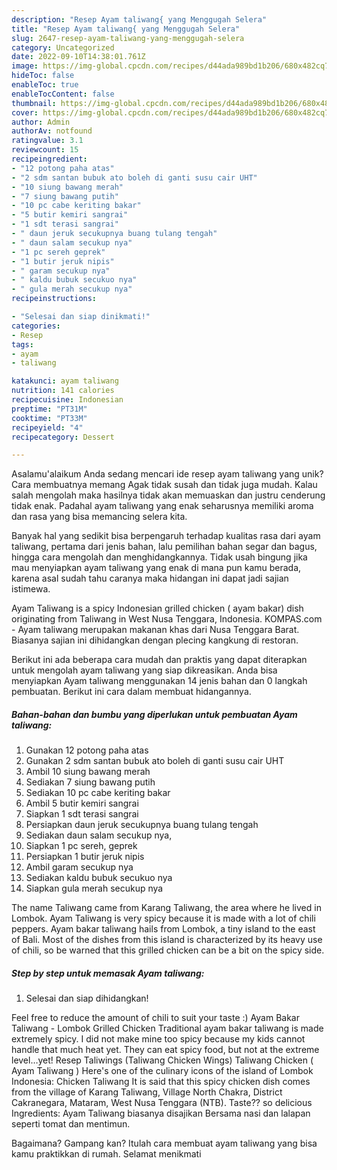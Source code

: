 ```yaml
---
description: "Resep Ayam taliwang{ yang Menggugah Selera"
title: "Resep Ayam taliwang{ yang Menggugah Selera"
slug: 2647-resep-ayam-taliwang-yang-menggugah-selera
category: Uncategorized
date: 2022-09-10T14:38:01.761Z
image: https://img-global.cpcdn.com/recipes/d44ada989bd1b206/680x482cq70/ayam-taliwang-foto-resep-utama.jpg
hideToc: false
enableToc: true
enableTocContent: false
thumbnail: https://img-global.cpcdn.com/recipes/d44ada989bd1b206/680x482cq70/ayam-taliwang-foto-resep-utama.jpg
cover: https://img-global.cpcdn.com/recipes/d44ada989bd1b206/680x482cq70/ayam-taliwang-foto-resep-utama.jpg
author: Admin
authorAv: notfound
ratingvalue: 3.1
reviewcount: 15
recipeingredient:
- "12 potong paha atas"
- "2 sdm santan bubuk ato boleh di ganti susu cair UHT"
- "10 siung bawang merah"
- "7 siung bawang putih"
- "10 pc cabe keriting bakar"
- "5 butir kemiri sangrai"
- "1 sdt terasi sangrai"
- " daun jeruk secukupnya buang tulang tengah"
- " daun salam secukup nya"
- "1 pc sereh geprek"
- "1 butir jeruk nipis"
- " garam secukup nya"
- " kaldu bubuk secukuo nya"
- " gula merah secukup nya"
recipeinstructions:

- "Selesai dan siap dinikmati!"
categories:
- Resep
tags:
- ayam
- taliwang

katakunci: ayam taliwang 
nutrition: 141 calories
recipecuisine: Indonesian
preptime: "PT31M"
cooktime: "PT33M"
recipeyield: "4"
recipecategory: Dessert

---
```



Asalamu'alaikum Anda sedang mencari ide resep ayam taliwang yang unik? Cara membuatnya memang Agak tidak susah dan tidak juga mudah. Kalau salah mengolah maka hasilnya tidak akan memuaskan dan justru cenderung tidak enak. Padahal ayam taliwang yang enak seharusnya memiliki aroma dan rasa yang bisa memancing selera kita.


Banyak hal yang sedikit bisa berpengaruh terhadap kualitas rasa dari ayam taliwang, pertama dari jenis bahan, lalu pemilihan bahan segar dan bagus, hingga cara mengolah dan menghidangkannya. Tidak usah bingung jika mau menyiapkan ayam taliwang yang enak di mana pun kamu berada, karena asal sudah tahu caranya maka hidangan ini dapat jadi sajian istimewa.

Ayam Taliwang is a spicy Indonesian grilled chicken ( ayam bakar) dish originating from Taliwang in West Nusa Tenggara, Indonesia. KOMPAS.com - Ayam taliwang merupakan makanan khas dari Nusa Tenggara Barat. Biasanya sajian ini dihidangkan dengan plecing kangkung di restoran.


Berikut ini ada beberapa cara mudah dan praktis yang dapat diterapkan untuk mengolah ayam taliwang yang siap dikreasikan. Anda bisa menyiapkan Ayam taliwang menggunakan 14 jenis bahan dan 0 langkah pembuatan. Berikut ini cara dalam membuat hidangannya.

<!--inarticleads1-->

##### Bahan-bahan dan bumbu yang diperlukan untuk pembuatan Ayam taliwang:

1. Gunakan 12 potong paha atas
1. Gunakan 2 sdm santan bubuk ato boleh di ganti susu cair UHT
1. Ambil 10 siung bawang merah
1. Sediakan 7 siung bawang putih
1. Sediakan 10 pc cabe keriting bakar
1. Ambil 5 butir kemiri sangrai
1. Siapkan 1 sdt terasi sangrai
1. Persiapkan  daun jeruk secukupnya buang tulang tengah
1. Sediakan  daun salam secukup nya,
1. Siapkan 1 pc sereh, geprek
1. Persiapkan 1 butir jeruk nipis
1. Ambil  garam secukup nya
1. Sediakan  kaldu bubuk secukuo nya
1. Siapkan  gula merah secukup nya


The name Taliwang came from Karang Taliwang, the area where he lived in Lombok. Ayam Taliwang is very spicy because it is made with a lot of chili peppers. Ayam bakar taliwang hails from Lombok, a tiny island to the east of Bali. Most of the dishes from this island is characterized by its heavy use of chili, so be warned that this grilled chicken can be a bit on the spicy side. 

<!--inarticleads2-->

##### Step by step untuk memasak Ayam taliwang:


1. Selesai dan siap dihidangkan!

Feel free to reduce the amount of chili to suit your taste :) Ayam Bakar Taliwang - Lombok Grilled Chicken Traditional ayam bakar taliwang is made extremely spicy. I did not make mine too spicy because my kids cannot handle that much heat yet. They can eat spicy food, but not at the extreme level…yet! Resep Taliwings (Taliwang Chicken Wings) Taliwang Chicken ( Ayam Taliwang ) Here&#39;s one of the culinary icons of the island of Lombok Indonesia: Chicken Taliwang It is said that this spicy chicken dish comes from the village of Karang Taliwang, Village North Chakra, District Cakranegara, Mataram, West Nusa Tenggara (NTB). Taste?? so delicious Ingredients: Ayam Taliwang biasanya disajikan Bersama nasi dan lalapan seperti tomat dan mentimun. 

Bagaimana? Gampang kan? Itulah cara membuat ayam taliwang yang bisa kamu praktikkan di rumah. Selamat menikmati
